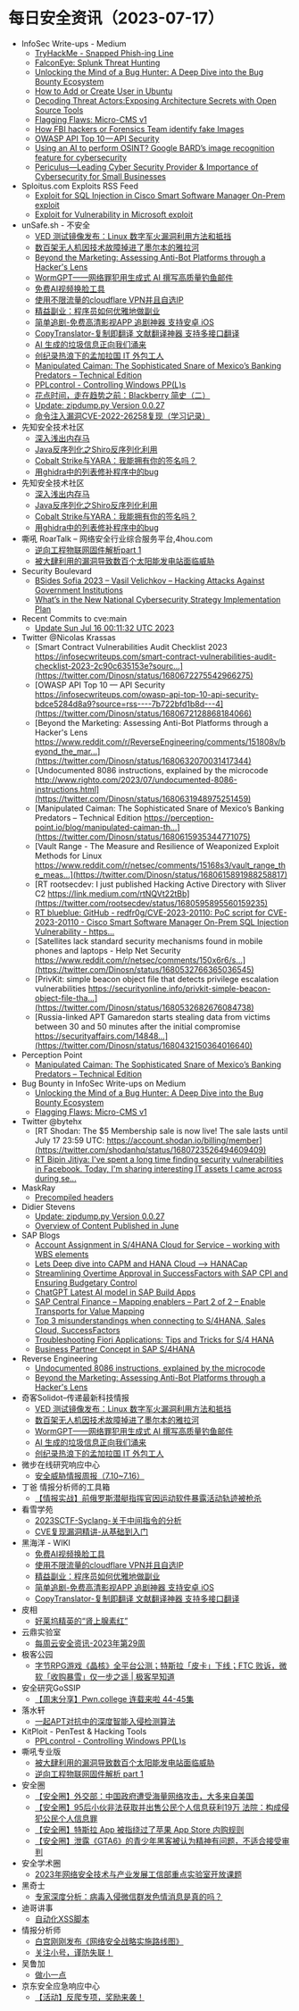 # 每日安全资讯（2023-07-17）

- InfoSec Write-ups - Medium
  - [TryHackMe - Snapped Phish-ing Line](https://infosecwriteups.com/tryhackme-snapped-phish-ing-line-93e98935a671?source=rss----7b722bfd1b8d---4)
  - [FalconEye: Splunk Threat Hunting](https://infosecwriteups.com/falconeye-splunk-threat-hunting-79309a47fbb0?source=rss----7b722bfd1b8d---4)
  - [Unlocking the Mind of a Bug Hunter: A Deep Dive into the Bug Bounty Ecosystem](https://infosecwriteups.com/unlocking-the-mind-of-a-bug-hunter-a-deep-dive-into-the-bug-bounty-ecosystem-50084413ec9c?source=rss----7b722bfd1b8d---4)
  - [How to Add or Create User in Ubuntu](https://infosecwriteups.com/how-to-add-or-create-user-in-ubuntu-8ac8db651670?source=rss----7b722bfd1b8d---4)
  - [Decoding Threat Actors:Exposing Architecture Secrets with Open Source Tools](https://infosecwriteups.com/decoding-threat-actors-exposing-architecture-secrets-with-open-source-tools-d25c408d0931?source=rss----7b722bfd1b8d---4)
  - [Flagging Flaws: Micro-CMS v1](https://infosecwriteups.com/flagging-flaws-micro-cms-v1-26b4ac14f622?source=rss----7b722bfd1b8d---4)
  - [How FBI hackers or Forensics Team identify fake Images](https://infosecwriteups.com/how-fbi-hackers-or-forensics-team-identify-fake-images-5574109ba959?source=rss----7b722bfd1b8d---4)
  - [OWASP API Top 10 — API Security](https://infosecwriteups.com/owasp-api-top-10-api-security-bdce5284d8a9?source=rss----7b722bfd1b8d---4)
  - [Using an AI to perform OSINT? Google BARD’s image recognition feature for cybersecurity](https://infosecwriteups.com/using-an-ai-to-perform-osint-google-bards-image-recognition-feature-for-cybersecurity-9d23518a1fdc?source=rss----7b722bfd1b8d---4)
  - [Periculus—Leading Cyber Security Provider & Importance of Cybersecurity for Small Businesses](https://infosecwriteups.com/periculus-leading-cyber-security-provider-importance-of-cybersecurity-for-small-businesses-3d94dac50400?source=rss----7b722bfd1b8d---4)
- Sploitus.com Exploits RSS Feed
  - [Exploit for SQL Injection in Cisco Smart Software Manager On-Prem exploit](https://sploitus.com/exploit?id=8E68BEEC-3B2E-550F-A0A7-A3C6A6A619BE&utm_source=rss&utm_medium=rss)
  - [Exploit for Vulnerability in Microsoft exploit](https://sploitus.com/exploit?id=67CE4773-58DF-5B66-9ED7-423D661DDC82&utm_source=rss&utm_medium=rss)
- unSafe.sh - 不安全
  - [VED 测试镜像发布：Linux 数字军火漏洞利用方法和抵挡](https://buaq.net/go-172171.html)
  - [数百架无人机因技术故障掉进了墨尔本的雅拉河](https://buaq.net/go-172163.html)
  - [Beyond the Marketing: Assessing Anti-Bot Platforms through a Hacker's Lens](https://buaq.net/go-172159.html)
  - [WormGPT——网络罪犯用生成式 AI 撰写高质量钓鱼邮件](https://buaq.net/go-172164.html)
  - [免费AI视频换脸工具](https://buaq.net/go-172161.html)
  - [使用不限流量的cloudflare VPN并且自选IP](https://buaq.net/go-172162.html)
  - [精益副业：程序员如何优雅地做副业](https://buaq.net/go-172152.html)
  - [简单追剧-免费高清影视APP 追剧神器 支持安卓 iOS](https://buaq.net/go-172153.html)
  - [CopyTranslator-复制即翻译 文献翻译神器 支持多接口翻译](https://buaq.net/go-172154.html)
  - [AI 生成的垃圾信息正向我们涌来](https://buaq.net/go-172156.html)
  - [创纪录热浪下的孟加拉国 IT 外包工人](https://buaq.net/go-172157.html)
  - [Manipulated Caiman: The Sophisticated Snare of Mexico’s Banking Predators – Technical Edition](https://buaq.net/go-172150.html)
  - [PPLcontrol - Controlling Windows PP(L)s](https://buaq.net/go-172151.html)
  - [花点时间，走在趋势之前：Blackberry 简史（二）](https://buaq.net/go-172147.html)
  - [Update: zipdump.py Version 0.0.27](https://buaq.net/go-172143.html)
  - [命令注入漏洞CVE-2022-26258复现（学习记录）](https://buaq.net/go-172148.html)
- 先知安全技术社区
  - [深入浅出内存马](https://xz.aliyun.com/t/12705)
  - [Java反序列化之Shiro反序列化利用](https://xz.aliyun.com/t/12702)
  - [Cobalt Strike与YARA：我能拥有你的签名吗？](https://xz.aliyun.com/t/12701)
  - [用ghidra中的列表修补程序中的bug](https://xz.aliyun.com/t/12699)
- 先知安全技术社区
  - [深入浅出内存马](https://xz.aliyun.com/t/12705)
  - [Java反序列化之Shiro反序列化利用](https://xz.aliyun.com/t/12702)
  - [Cobalt Strike与YARA：我能拥有你的签名吗？](https://xz.aliyun.com/t/12701)
  - [用ghidra中的列表修补程序中的bug](https://xz.aliyun.com/t/12699)
- 嘶吼 RoarTalk – 网络安全行业综合服务平台,4hou.com
  - [逆向工程物联网固件解析part 1](https://www.4hou.com/posts/gDQr)
  - [被大肆利用的漏洞导致数百个太阳能发电站面临威胁](https://www.4hou.com/posts/9ALz)
- Security Boulevard
  - [BSides Sofia 2023 – Vasil Velichkov – Hacking Attacks Against Government Institutions](https://securityboulevard.com/2023/07/bsides-sofia-2023-vasil-velichkov-hacking-attacks-against-government-institutions/)
  - [What’s in the New National Cybersecurity Strategy Implementation Plan](https://securityboulevard.com/2023/07/whats-in-the-new-national-cybersecurity-strategy-implementation-plan/)
- Recent Commits to cve:main
  - [Update Sun Jul 16 00:11:32 UTC 2023](https://github.com/trickest/cve/commit/e3fdc7c16898df1b70d42b35daf9057f7c469672)
- Twitter @Nicolas Krassas
  - [Smart Contract Vulnerabilities Audit Checklist 2023 https://infosecwriteups.com/smart-contract-vulnerabilities-audit-checklist-2023-2c90c635153e?sourc...](https://twitter.com/Dinosn/status/1680672275542966275)
  - [OWASP API Top 10 — API Security https://infosecwriteups.com/owasp-api-top-10-api-security-bdce5284d8a9?source=rss----7b722bfd1b8d---4](https://twitter.com/Dinosn/status/1680672128868184066)
  - [Beyond the Marketing: Assessing Anti-Bot Platforms through a Hacker's Lens https://www.reddit.com/r/ReverseEngineering/comments/151808v/beyond_the_mar...](https://twitter.com/Dinosn/status/1680632070031417344)
  - [Undocumented 8086 instructions, explained by the microcode http://www.righto.com/2023/07/undocumented-8086-instructions.html](https://twitter.com/Dinosn/status/1680631948975251459)
  - [Manipulated Caiman: The Sophisticated Snare of Mexico’s Banking Predators – Technical Edition https://perception-point.io/blog/manipulated-caiman-th...](https://twitter.com/Dinosn/status/1680615935344771075)
  - [Vault Range - The Measure and Resilience of Weaponized Exploit Methods for Linux https://www.reddit.com/r/netsec/comments/15168s3/vault_range_the_meas...](https://twitter.com/Dinosn/status/1680615891988258817)
  - [RT rootsecdev: I just published Hacking Active Directory with Sliver C2 https://link.medium.com/rtNQVt22tBb](https://twitter.com/rootsecdev/status/1680595895560159235)
  - [RT blueblue: GitHub - redfr0g/CVE-2023-20110: PoC script for CVE-2023-20110 - Cisco Smart Software Manager On-Prem SQL Injection Vulnerability - https...](https://twitter.com/piedpiper1616/status/1680572098241089537)
  - [Satellites lack standard security mechanisms found in mobile phones and laptops - Help Net Security https://www.reddit.com/r/netsec/comments/150x6r6/s...](https://twitter.com/Dinosn/status/1680532766365036545)
  - [PrivKit: simple beacon object file that detects privilege escalation vulnerabilities https://securityonline.info/privkit-simple-beacon-object-file-tha...](https://twitter.com/Dinosn/status/1680532682676084738)
  - [Russia-linked APT Gamaredon starts stealing data from victims between 30 and 50 minutes after the initial compromise https://securityaffairs.com/14848...](https://twitter.com/Dinosn/status/1680432150364016640)
- Perception Point
  - [Manipulated Caiman: The Sophisticated Snare of Mexico’s Banking Predators – Technical Edition](https://perception-point.io/blog/manipulated-caiman-the-sophisticated-snare-of-mexicos-banking-predators-technical-edition/)
- Bug Bounty in InfoSec Write-ups on Medium
  - [Unlocking the Mind of a Bug Hunter: A Deep Dive into the Bug Bounty Ecosystem](https://infosecwriteups.com/unlocking-the-mind-of-a-bug-hunter-a-deep-dive-into-the-bug-bounty-ecosystem-50084413ec9c?source=rss----7b722bfd1b8d--bug_bounty)
  - [Flagging Flaws: Micro-CMS v1](https://infosecwriteups.com/flagging-flaws-micro-cms-v1-26b4ac14f622?source=rss----7b722bfd1b8d--bug_bounty)
- Twitter @bytehx
  - [RT Shodan: The $5 Membership sale is now live! The sale lasts until July 17 23:59 UTC: https://account.shodan.io/billing/member](https://twitter.com/shodanhq/status/1680723526494609409)
  - [RT Bipin Jitiya: I've spent a long time finding security vulnerabilities in Facebook. Today, I'm sharing interesting IT assets I came across during se...](https://twitter.com/win3zz/status/1680451371328503808)
- MaskRay
  - [Precompiled headers](https://maskray.me/blog/2023-07-16-precompiled-headers)
- Didier Stevens
  - [Update: zipdump.py Version 0.0.27](https://blog.didierstevens.com/2023/07/16/update-zipdump-py-version-0-0-27/)
  - [Overview of Content Published in June](https://blog.didierstevens.com/2023/07/16/overview-of-content-published-in-june-8/)
- SAP Blogs
  - [Account Assignment in S/4HANA Cloud for Service  – working with WBS elements](https://blogs.sap.com/2023/07/16/account-assignment-in-s-4hana-cloud-for-service-working-with-wbs-elements/)
  - [Lets Deep dive into CAPM and HANA Cloud –> HANACap](https://blogs.sap.com/2023/07/16/lets-deep-dive-into-capm-and-hana-cloud-hanacap/)
  - [Streamlining Overtime Approval in SuccessFactors with SAP CPI and Ensuring Budgetary Control](https://blogs.sap.com/2023/07/16/streamlining-overtime-approval-in-successfactors-with-sap-cpi-and-budget-validation/)
  - [ChatGPT Latest AI model in SAP Build Apps](https://blogs.sap.com/2023/07/16/chatgpt-latest-ai-model-in-sap-build-apps/)
  - [SAP Central Finance – Mapping enablers – Part 2 of 2 – Enable Transports for Value Mapping](https://blogs.sap.com/2023/07/16/sap-central-finance-mapping-enablers-part-2-of-2-enable-transports-for-value-mapping/)
  - [Top 3 misunderstandings when connecting to S/4HANA, Sales Cloud, SuccessFactors](https://blogs.sap.com/2023/07/16/top-3-misunderstandings-when-connecting-to-s-4hana-sales-cloud-successfactors/)
  - [Troubleshooting Fiori Applications: Tips and Tricks for S/4 HANA](https://blogs.sap.com/2023/07/16/troubleshooting-fiori-applications-tips-and-tricks-for-s-4-hana/)
  - [Business Partner Concept in SAP S/4HANA](https://blogs.sap.com/2023/07/16/business-partner-concept-in-sap-s-4hana/)
- Reverse Engineering
  - [Undocumented 8086 instructions, explained by the microcode](https://www.reddit.com/r/ReverseEngineering/comments/151jj7s/undocumented_8086_instructions_explained_by_the/)
  - [Beyond the Marketing: Assessing Anti-Bot Platforms through a Hacker's Lens](https://www.reddit.com/r/ReverseEngineering/comments/151808v/beyond_the_marketing_assessing_antibot_platforms/)
- 奇客Solidot–传递最新科技情报
  - [VED 测试镜像发布：Linux 数字军火漏洞利用方法和抵挡](https://www.solidot.org/story?sid=75528)
  - [数百架无人机因技术故障掉进了墨尔本的雅拉河](https://www.solidot.org/story?sid=75527)
  - [WormGPT——网络罪犯用生成式 AI 撰写高质量钓鱼邮件](https://www.solidot.org/story?sid=75526)
  - [AI 生成的垃圾信息正向我们涌来](https://www.solidot.org/story?sid=75525)
  - [创纪录热浪下的孟加拉国 IT 外包工人](https://www.solidot.org/story?sid=75524)
- 微步在线研究响应中心
  - [安全威胁情报周报（7.10~7.16）](https://mp.weixin.qq.com/s?__biz=Mzg5MTc3ODY4Mw==&mid=2247502472&idx=1&sn=383aa4294edc5de56aea48a95b4aa47f&chksm=cfcaa99cf8bd208a32535bf1209504bb684f0fcc5a50bab00676ea703e2e3e0984009364a89e&scene=58&subscene=0#rd)
- 丁爸 情报分析师的工具箱
  - [【情报实战】前俄罗斯潜艇指挥官因运动软件暴露活动轨迹被枪杀](https://mp.weixin.qq.com/s?__biz=MzI2MTE0NTE3Mw==&mid=2651137225&idx=1&sn=54fcb1f2159b78bd63431a0c8b11c5d4&chksm=f1af53f3c6d8dae5db2e29d526112f044856a36ab03462ef5ff9fefed28ce991f2500868e1c4&scene=58&subscene=0#rd)
- 看雪学苑
  - [2023SCTF-Syclang-关于中间指令的分析](https://mp.weixin.qq.com/s?__biz=MjM5NTc2MDYxMw==&mid=2458509570&idx=1&sn=febc7aadd2e6317a8faeeffddec71c1d&chksm=b18ed18886f9589e332802e56f93bed0cf3565d1b2c592975bd9c2293d28716089ba9ab45ce3&scene=58&subscene=0#rd)
  - [CVE复现漏洞精讲-从基础到入门](https://mp.weixin.qq.com/s?__biz=MjM5NTc2MDYxMw==&mid=2458509570&idx=2&sn=daa7d181522c147e9fd67594b79cfb0b&chksm=b18ed18886f9589e8dae924c36ece6d985c2f4807a68e2a4a1b4c283453b5a3b8f6769a187f1&scene=58&subscene=0#rd)
- 黑海洋 - WIKI
  - [免费AI视频换脸工具](https://blog.upx8.com/3694)
  - [使用不限流量的cloudflare VPN并且自选IP](https://blog.upx8.com/3693)
  - [精益副业：程序员如何优雅地做副业](https://blog.upx8.com/3692)
  - [简单追剧-免费高清影视APP 追剧神器 支持安卓 iOS](https://blog.upx8.com/3691)
  - [CopyTranslator-复制即翻译 文献翻译神器 支持多接口翻译](https://blog.upx8.com/3690)
- 皮相
  - [好莱坞精英的“肾上腺素红”](https://mp.weixin.qq.com/s?__biz=MzI0NDA5MDYyNA==&mid=2648257166&idx=1&sn=f2146bccf33862d4bde9be08c619ceb7&chksm=f14e80e1c63909f78ed04a1d4735c525939c1aea63bcb222bc7ff0fd8ea8107e772cac8b3045&scene=58&subscene=0#rd)
- 云鼎实验室
  - [每周云安全资讯-2023年第29周](https://mp.weixin.qq.com/s?__biz=MzU3ODAyMjg4OQ==&mid=2247494981&idx=1&sn=d0a2e736bd06aa1989338bf582212c3a&chksm=fd7911c3ca0e98d55496182a76cc9a1fbededf4098679ce9e1f68a767d5afaa8dd7cf679eb27&scene=58&subscene=0#rd)
- 极客公园
  - [字节RPG游戏《晶核》全平台公测；特斯拉「皮卡」下线；FTC 败诉，微软「收购暴雪」仅一步之遥 | 极客早知道](https://mp.weixin.qq.com/s?__biz=MTMwNDMwODQ0MQ==&mid=2653001309&idx=1&sn=41d420f83d8ce1f8606867c5887bbf54&chksm=7e54ebeb492362fdf3f9ee3200ba9d56824ead4c0c10d81d0d6fa5f7218db53af1f95d2c9694&scene=58&subscene=0#rd)
- 安全研究GoSSIP
  - [【周末分享】Pwn.college 连载来啦 44-45集](https://mp.weixin.qq.com/s?__biz=Mzg5ODUxMzg0Ng==&mid=2247495836&idx=1&sn=2c24a20dd27f4ceb25fd307ed05da39a&chksm=c063de45f7145753778c4747ea44a1d26868bbdc264ccca71e16ae78513a1f540eee5bfb1a40&scene=58&subscene=0#rd)
- 落水轩
  - [一起APT对抗中的深度智能入侵检测算法](https://mp.weixin.qq.com/s?__biz=MzI1MjQwMTAyOQ==&mid=2247483848&idx=1&sn=908e96a80792f809da54b99aab8d3889&chksm=e9e50522de928c34f3909613cb2f653963ff9b07ad2840456864d075baa9bfa79bd216ada05e&scene=58&subscene=0#rd)
- KitPloit - PenTest & Hacking Tools
  - [PPLcontrol - Controlling Windows PP(L)s](http://www.kitploit.com/2023/07/pplcontrol-controlling-windows-ppls.html)
- 嘶吼专业版
  - [被大肆利用的漏洞导致数百个太阳能发电站面临威胁](https://mp.weixin.qq.com/s?__biz=MzI0MDY1MDU4MQ==&mid=2247563992&idx=1&sn=a29853f205a362a3828873d8f9a152d7&chksm=e9142ae2de63a3f4845cef0b4116cce1914d6c0d9e2b32ec80eb692b022832811cf43c62a68d&scene=58&subscene=0#rd)
  - [逆向工程物联网固件解析 part 1](https://mp.weixin.qq.com/s?__biz=MzI0MDY1MDU4MQ==&mid=2247563992&idx=2&sn=16beef5e390b57fd72df1cd671f5d4ed&chksm=e9142ae2de63a3f44be5bdac6e1625bf7de186db5f5daa65457841a4799dbde73f79d52e305a&scene=58&subscene=0#rd)
- 安全圈
  - [【安全圈】外交部：中国政府遭受海量网络攻击，大多来自美国](https://mp.weixin.qq.com/s?__biz=MzIzMzE4NDU1OQ==&mid=2652039587&idx=1&sn=711f61a693115e34e19aa00683a07538&chksm=f36fc5e3c4184cf581252434536bfc4692af9b844c661382271591cb899a0a0095e3d5369c89&scene=58&subscene=0#rd)
  - [【安全圈】95后小伙非法获取并出售公民个人信息获利19万 法院：构成侵犯公民个人信息罪](https://mp.weixin.qq.com/s?__biz=MzIzMzE4NDU1OQ==&mid=2652039587&idx=2&sn=101fd22ef0737c00290e86d4c2aa17e4&chksm=f36fc5e3c4184cf59181c2cc63af4695b4ee20efb7223cad5599dffe093fc6455e57862dd95a&scene=58&subscene=0#rd)
  - [【安全圈】特斯拉 App 被指绕过了苹果 App Store 内购规则](https://mp.weixin.qq.com/s?__biz=MzIzMzE4NDU1OQ==&mid=2652039587&idx=3&sn=df0e65dc7701f6d03ca8f9d3ce554497&chksm=f36fc5e3c4184cf561727692753d259e9f665f7e8913ce00e10bf3bd08e829c46b2c83f34128&scene=58&subscene=0#rd)
  - [【安全圈】泄露《GTA6》的青少年黑客被认为精神有问题，不适合接受审判](https://mp.weixin.qq.com/s?__biz=MzIzMzE4NDU1OQ==&mid=2652039587&idx=4&sn=aa272fa953be068d715391c49ca421b0&chksm=f36fc5e3c4184cf540c65901c79174c65094a48cba6d00b0a1436faf5fbdba44e3a65ce97e12&scene=58&subscene=0#rd)
- 安全学术圈
  - [2023年网络安全技术与产业发展工信部重点实验室开放课题](https://mp.weixin.qq.com/s?__biz=MzU5MTM5MTQ2MA==&mid=2247489255&idx=1&sn=cb681d1cb3386175ce6d1ef9019561ef&chksm=fe2ee96cc959607a1951449932d6f446baa9bc32ec2f3c7dc5805adf951f572487ff35e65a63&scene=58&subscene=0#rd)
- 黑奇士
  - [专家深度分析：病毒入侵微信群发色情消息是真的吗？](https://mp.weixin.qq.com/s?__biz=MzI5ODYwNTE4Nw==&mid=2247487739&idx=1&sn=11daf73b4f3399be1d3fc4690d1956cd&chksm=eca21f17dbd596012433ed51c58d0e7970390485f261d0debc80f48db6eb05fba6d591b92ba1&scene=58&subscene=0#rd)
- 迪哥讲事
  - [自动化XSS脚本](https://mp.weixin.qq.com/s?__biz=MzIzMTIzNTM0MA==&mid=2247490892&idx=1&sn=3936b3c049a512f600f4df209cba489a&chksm=e8a6172fdfd19e398d5178eb44d729728976be7cf81499429cc285e8ec4a10142f70d8ac0030&scene=58&subscene=0#rd)
- 情报分析师
  - [白宫刚刚发布《网络安全战略实施路线图》](https://mp.weixin.qq.com/s?__biz=MzA3Mjc1MTkwOA==&mid=2650535927&idx=1&sn=c690422941f837c81431535c69d3235e&chksm=8716d9bcb06150aa6cb2421af5d5e608b6980369d65d868c4294627c61a2615e03d08f9834f5&scene=58&subscene=0#rd)
  - [关注小号，谨防失联！](https://mp.weixin.qq.com/s?__biz=MzA3Mjc1MTkwOA==&mid=2650535927&idx=2&sn=3a06f5d79afc174f5646ab151b01d0db&chksm=8716d9bcb06150aae0635722d1e247ffdc49773a3b9c83ceeabd732d50d116b0638d5105719b&scene=58&subscene=0#rd)
- 吴鲁加
  - [做小一点](https://mp.weixin.qq.com/s?__biz=Mzg5NDY4ODM1MA==&mid=2247484454&idx=1&sn=b09b1543bd5282d2e6f58e2e6dd50166&chksm=c01a8917f76d00010ac8fd2ceff419320762c3b10df7aded9d241dba929276e45f0314e3fea4&scene=58&subscene=0#rd)
- 京东安全应急响应中心
  - [【活动】反爬专项，奖励来袭！](https://mp.weixin.qq.com/s?__biz=MjM5OTk2MTMxOQ==&mid=2727835897&idx=1&sn=492a3054dc3e4fa7a1c8caa88094133d&chksm=8050af71b72726679232275d11662adbb0e6bd1d1c47814c99988f08ed060e2dc91901bb8727&scene=58&subscene=0#rd)
